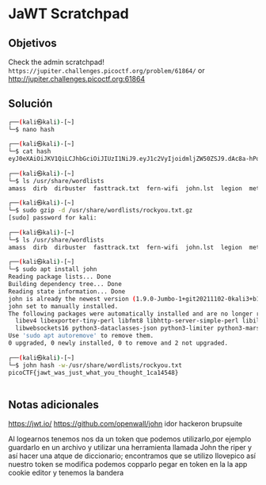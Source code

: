 # JaWT Scratchpad

## Objetivos
Check the admin scratchpad! `https://jupiter.challenges.picoctf.org/problem/61864/` or http://jupiter.challenges.picoctf.org:61864


## Solución 
```bash
┌──(kali㉿kali)-[~]
└─$ nano hash                                            
                                                                                                                                                                                                                                           
┌──(kali㉿kali)-[~]
└─$ cat hash        
eyJ0eXAiOiJKV1QiLCJhbGciOiJIUzI1NiJ9.eyJ1c2VyIjoidmljZW50ZSJ9.dAc8a-hPoR6DDoNxlZeObXWrsZ8HyEYDf9zorKSHers
                                                                                                                                                                                                                                           
┌──(kali㉿kali)-[~]
└─$ ls /usr/share/wordlists
amass  dirb  dirbuster  fasttrack.txt  fern-wifi  john.lst  legion  metasploit  nmap.lst  rockyou.txt.gz  sqlmap.txt  wfuzz  wifite.txt
                                                                                                                                                                                                                                           
┌──(kali㉿kali)-[~]
└─$ sudo gzip -d /usr/share/wordlists/rockyou.txt.gz 
[sudo] password for kali: 
                                                                                                                                                                                                                                           
┌──(kali㉿kali)-[~]
└─$ ls /usr/share/wordlists                         
amass  dirb  dirbuster  fasttrack.txt  fern-wifi  john.lst  legion  metasploit  nmap.lst  rockyou.txt  sqlmap.txt  wfuzz  wifite.txt
                                                                                                                                                                                                                                           
┌──(kali㉿kali)-[~]
└─$ sudo apt install john                           
Reading package lists... Done
Building dependency tree... Done
Reading state information... Done
john is already the newest version (1.9.0-Jumbo-1+git20211102-0kali3+b1).
john set to manually installed.
The following packages were automatically installed and are no longer required:
  libev4 libexporter-tiny-perl libfmt8 libhttp-server-simple-perl libilmbase25 liblerc3 liblist-moreutils-perl liblist-moreutils-xs-perl libopenexr25 libpoppler118 libpython3.9-minimal libpython3.9-stdlib libsvtav1enc0
  libwebsockets16 python3-dataclasses-json python3-limiter python3-marshmallow-enum python3-mypy-extensions python3-responses python3-spyse python3-token-bucket python3-typing-inspect python3.9 python3.9-minimal
Use 'sudo apt autoremove' to remove them.
0 upgraded, 0 newly installed, 0 to remove and 2 not upgraded.
                                                                                                                                                                                                                                           
┌──(kali㉿kali)-[~]
└─$ john hash -w-/usr/share/wordlists/rockyou.txt
picoCTF{jawt_was_just_what_you_thought_1ca14548}
                                                                                

```

## Notas adicionales 
https://jwt.io/
https://github.com/openwall/john
idor
hackeron
brupsuite

Al logearnos tenemos nos da un token que podemos utilizarlo,por ejemplo guardarlo en un archivo y utilizar una herramienta llamada John the riper y así hacer una atque de diccionario; encontramos que se utilizo Ilovepico así nuestro token se modifica podemos copparlo pegar en token en la la app cookie editor y tenemos la bandera 